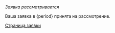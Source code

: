 *Заявка рассматривается*

Ваша заявка в {period} принята на рассмотрение.

[Страница заявки]({link})